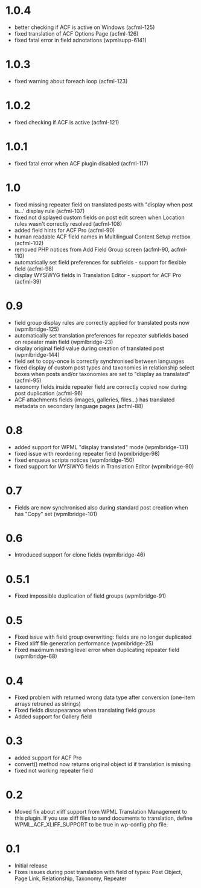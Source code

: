 # 1.0.4

* better checking if ACF is active on Windows (acfml-125)
* fixed translation of ACF Options Page (acfml-126) 
* fixed fatal error in field adnotations (wpmlsupp-6141)

# 1.0.3

* fixed warning about foreach loop (acfml-123)

# 1.0.2

* fixed checking if ACF is active (acfml-121)

# 1.0.1

* fixed fatal error when ACF plugin disabled (acfml-117)

# 1.0
* fixed missing repeater field on translated posts with "display when post is...' display rule (acfml-107)
* fixed not displayed custom fields on post edit screen when Location rules wasn't correctly resolved (acfml-108)
* added field hints for ACF Pro (acfml-90)
* human readable ACF field names in Multilingual Content Setup metbox (acfml-102)
* removed PHP notices from Add Field Group screen (acfml-90, acfml-110)
* automatically set field preferences for subfields - support for flexible field (acfml-98)
* display WYSIWYG fields in Translation Editor - support for ACF Pro (acfml-39)


# 0.9
* field group display rules are correctly applied for translated posts now (wpmlbridge-125)
* automatically set translation preferences for repeater subfields based on repeater main field (wpmlbridge-23)
* display original field value during creation of translated post (wpmlbridge-144)
* field set to copy-once is correctly synchronised between languages
* fixed display of custom post types and taxonomies in relationship select boxes when posts and/or taxonomies are set to "display as translated" (acfml-95)
* taxonomy fields inside repeater field are correctly copied now during post duplication (acfml-96)
* ACF attachments fields (images, galleries, files...) has translated metadata on secondary language pages (acfml-88)

# 0.8
* added support for WPML "display translated" mode (wpmlbridge-131)
* fixed issue with reordering repeater field (wpmlbridge-98)
* fixed enqueue scripts notices (wpmlbridge-150)
* fixed support for WYSIWYG fields in Translation Editor (wpmlbridge-90)

# 0.7
* Fields are now synchronised also during standard post creation when has "Copy" set (wpmlbridge-101) 

# 0.6
* Introduced support for clone fields (wpmlbridge-46)

# 0.5.1
* Fixed impossible duplication of field groups (wpmlbridge-91)

# 0.5
* Fixed issue with field group overwriting: fields are no longer duplicated
* Fixed xliff file generation performance (wpmlbridge-25)
* Fixed maximum nesting level error when duplicating repeater field (wpmlbridge-68)

# 0.4
* Fixed problem with returned wrong data type after conversion (one-item arrays retruned as strings)
* Fixed fields dissapearance when translating field groups
* Added support for Gallery field

# 0.3

* added support for ACF Pro
* convert() method now returns original object id if translation is missing
* fixed not working repeater field

# 0.2

* Moved fix about xliff support from WPML Translation Management to this plugin. If you use xliff files to send documents 
to translation, define WPML_ACF_XLIFF_SUPPORT to be true in wp-config.php file.  

# 0.1

* Initial release
* Fixes issues during post translation with field of types: Post Object, Page Link, Relationship, Taxonomy, Repeater